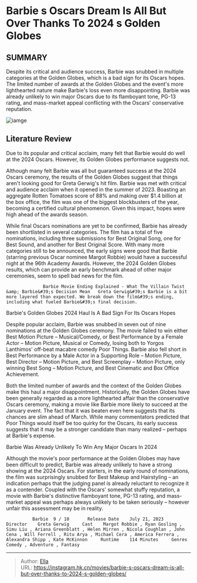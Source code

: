 # Barbie s Oscars Dream Is All But Over Thanks To 2024 s Golden Globes


## SUMMARY 



  Despite its critical and audience success, Barbie was snubbed in multiple categories at the Golden Globes, which is a bad sign for its Oscars hopes.   The limited number of awards at the Golden Globes and the event&#39;s more lighthearted nature make Barbie&#39;s loss even more disappointing.   Barbie was already unlikely to win major Oscars due to its flamboyant tone, PG-13 rating, and mass-market appeal conflicting with the Oscars&#39; conservative reputation.  

![iamge](https://static1.srcdn.com/wordpress/wp-content/uploads/2024/01/16_barbie.jpg)

## Literature Review

Due to its popular and critical acclaim, many felt that Barbie would do well at the 2024 Oscars. However, its Golden Globes performance suggests not.




Although many felt Barbie was all but guaranteed success at the 2024 Oscars ceremony, the results of the Golden Globes suggest that things aren&#39;t looking good for Greta Gerwig&#39;s hit film. Barbie was met with critical and audience acclaim when it opened in the summer of 2023. Boasting an aggregate Rotten Tomatoes score of 88% and making over $1.4 billion at the box office, the film was one of the biggest blockbusters of the year, becoming a certified cultural phenomenon. Given this impact, hopes were high ahead of the awards season.




While final Oscars nominations are yet to be confirmed, Barbie has already been shortlisted in several categories. The film has a total of five nominations, including three submissions for Best Original Song, one for Best Sound, and another for Best Original Score. With many more categories still to be announced, the early signs were good that Barbie (starring previous Oscar nominee Margot Robbie) would have a successful night at the 96th Academy Awards. However, the 2024 Golden Globes results, which can provide an early benchmark ahead of other major ceremonies, seem to spell bad news for the film.

                  Barbie Movie Ending Explained - What The Villain Twist &amp; Barbie&#39;s Decision Mean   Greta Gerwig&#39;s Barbie is a bit more layered than expected. We break down the film&#39;s ending, including what fueled Barbie&#39;s final decision.   


 Barbie&#39;s Golden Globes 2024 Haul Is A Bad Sign For Its Oscars Hopes 
         




Despite popular acclaim, Barbie was snubbed in seven out of nine nominations at the Golden Globes ceremony. The movie failed to win either Best Motion Picture – Musical/Comedy, or Best Performance by a Female Actor – Motion Picture, Musical or Comedy, losing both to Yorgos Lanthimos&#39; off-beat macabre comedy Poor Things. Barbie also fell short in Best Performance by a Male Actor in a Supporting Role – Motion Picture, Best Director – Motion Picture, and Best Screenplay – Motion Picture, only winning Best Song – Motion Picture, and Best Cinematic and Box Office Achievement.

Both the limited number of awards and the context of the Golden Globes make this haul a major disappointment. Historically, the Golden Globes have been generally regarded as a more lighthearted affair than the conservative Oscars ceremony, making a movie like Barbie more likely to succeed at the January event. The fact that it was beaten even here suggests that its chances are slim ahead of March. While many commentators predicted that Poor Things would itself be too quirky for the Oscars, its early success suggests that it may be a stronger candidate than many realized – perhaps at Barbie&#39;s expense.






 Barbie Was Already Unlikely To Win Any Major Oscars In 2024 
          

Although the movie&#39;s poor performance at the Golden Globes may have been difficult to predict, Barbie was already unlikely to have a strong showing at the 2024 Oscars. For starters, in the early round of nominations, the film was surprisingly snubbed for Best Makeup and Hairstyling – an indication perhaps that the judging panel is already reluctant to recognize it as a contender. Coupled with the Oscars&#39; somewhat stuffy reputation, a movie with Barbie&#39;s distinctive flamboyant tone, PG-13 rating, and mass-market appeal was perhaps always unlikely to be taken seriously – however unfair this assessment may be in reality.

              Barbie  9 / 10       Release Date    July 21, 2023     Director    Greta Gerwig     Cast    Margot Robbie , Ryan Gosling , Simu Liu , Ariana Greenblatt , Helen Mirren , Nicola Coughlan , John Cena , Will Ferrell , Ritu Arya , Michael Cera , America Ferrera , Alexandra Shipp , Kate McKinnon     Runtime    114 Minutes     Genres    Comedy , Adventure , Fantasy      





---

> Author: [Ella](https://instagram.hk.cn/)  
> URL: https://instagram.hk.cn/movies/barbie-s-oscars-dream-is-all-but-over-thanks-to-2024-s-golden-globes/  

